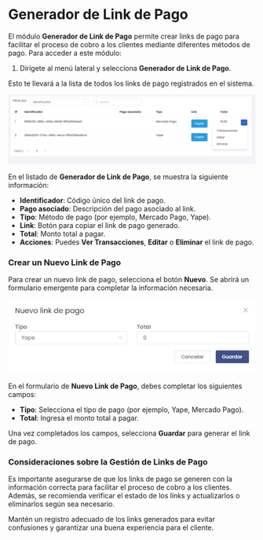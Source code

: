 # Generador de Link de Pago

El módulo **Generador de Link de Pago** permite crear links de pago para facilitar el proceso de cobro a los clientes mediante diferentes métodos de pago. Para acceder a este módulo:

1. Dirígete al menú lateral y selecciona **Generador de Link de Pago**.

Esto te llevará a la lista de todos los links de pago registrados en el sistema.

![Listado de Links de Pago](img/Listado_Link_Pago.jpg)

En el listado de **Generador de Link de Pago**, se muestra la siguiente información:
- **Identificador**: Código único del link de pago.
- **Pago asociado**: Descripción del pago asociado al link.
- **Tipo**: Método de pago (por ejemplo, Mercado Pago, Yape).
- **Link**: Botón para copiar el link de pago generado.
- **Total**: Monto total a pagar.
- **Acciones**: Puedes **Ver Transacciones**, **Editar** o **Eliminar** el link de pago.

### Crear un Nuevo Link de Pago

Para crear un nuevo link de pago, selecciona el botón **Nuevo**. Se abrirá un formulario emergente para completar la información necesaria.

![Nuevo Link de Pago](img/Link_Pago.jpg)

En el formulario de **Nuevo Link de Pago**, debes completar los siguientes campos:
- **Tipo**: Selecciona el tipo de pago (por ejemplo, Yape, Mercado Pago).
- **Total**: Ingresa el monto total a pagar.

Una vez completados los campos, selecciona **Guardar** para generar el link de pago.

### Consideraciones sobre la Gestión de Links de Pago

Es importante asegurarse de que los links de pago se generen con la información correcta para facilitar el proceso de cobro a los clientes. Además, se recomienda verificar el estado de los links y actualizarlos o eliminarlos según sea necesario.

Mantén un registro adecuado de los links generados para evitar confusiones y garantizar una buena experiencia para el cliente.

